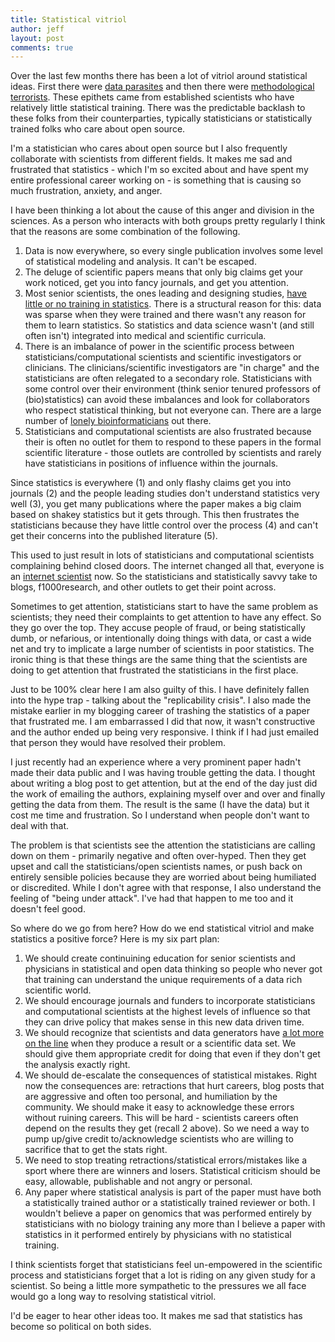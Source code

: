 ```yaml
---
title: Statistical vitriol
author: jeff
layout: post
comments: true
---
```


Over the last few months there has been a lot of vitriol around statistical ideas. First there were [data parasites](http://www.nejm.org/doi/full/10.1056/NEJMe1516564) and then there were [methodological terrorists](https://www.dropbox.com/s/9zubbn9fyi1xjcu/Fiske%20presidential%20guest%20column_APS%20Observer_copy-edited.pdf). These epithets came from established scientists who have relatively little statistical training. There was the predictable backlash to these folks from their counterparties, typically statisticians or statistically trained folks who care about open source. 

I'm a statistician who cares about open source but I also frequently collaborate with scientists from different fields. It makes me sad and frustrated that statistics - which I'm so excited about and have spent my entire professional career working on - is something that is causing so much frustration, anxiety, and anger. 

I have been thinking a lot about the cause of this anger and division in the sciences. As a person who interacts with both groups pretty regularly I think that the reasons are some combination of the following. 

1.  Data is now everywhere, so every single publication involves some level of statistical modeling and analysis. It can't be escaped. 
2. The deluge of scientific papers means that only big claims get your work noticed, get you into fancy journals, and get you attention. 
3. Most senior scientists, the ones leading and designing studies, [have little or no training in statistics](http://simplystatistics.org/2012/04/27/people-in-positions-of-power-that-dont-understand/). There is a structural reason for this: data was sparse when they were trained and there wasn't any reason for them to learn statistics. So statistics and data science wasn't (and still often isn't) integrated into medical and scientific curricula. 
4. There is an imbalance of power in the scientific process between statisticians/computational scientists and scientific investigators or clinicians. The clinicians/scientific investigators are "in charge" and the statisticians are often relegated to a secondary role. Statisticians with some control over their environment (think senior tenured professors of (bio)statistics) can avoid these imbalances and look for collaborators who respect statistical thinking, but not everyone can. There are a large number of [lonely bioinformaticians](http://www.opiniomics.org/a-guide-for-the-lonely-bioinformatician/) out there. 
5. Statisticians and computational scientists are also  frustrated because their is often no outlet for them to respond to these papers in the formal scientific literature - those outlets are controlled by scientists and rarely have statisticians in positions of influence within the journals. 


Since statistics is everywhere (1) and only flashy claims get you into journals (2) and the people leading studies don't understand statistics very well (3), you get many publications where the paper makes a big claim based on shakey statistics but it gets through. This then frustrates the statisticians because they have little control over the process (4) and can't get their concerns into the published literature (5). 

This used to just result in lots of statisticians and computational scientists complaining behind closed doors. The internet changed all that, everyone is an [internet scientist](http://simplystatistics.org/2015/11/16/so-you-are-getting-crushed-on-the-internet-the-new-normal-for-academics/) now. So the statisticians and statistically savvy take to blogs, f1000research, and other outlets to get their point across. 

Sometimes to get attention, statisticians start to have the same problem as scientists; they need their complaints to get attention to have any effect. So they go over the top. They accuse people of fraud, or being statistically dumb, or nefarious, or intentionally doing things with data, or cast a wide net and try to implicate a large number of scientists in poor statistics. The ironic thing is that these things are the same thing that the scientists are doing to get attention that frustrated the statisticians in the first place. 

Just to be 100% clear here I am also guilty of this. I have definitely fallen into the hype trap - talking about the "replicability crisis". I also made the mistake earlier in my blogging career of trashing the statistics of a paper that frustrated me. I am embarrassed I did that now, it wasn't constructive and the author ended up being very responsive. I think if I had just emailed that person they would have resolved their problem. 

I just recently had an experience where a very prominent paper hadn't made their data public and I was having trouble getting the data. I thought about writing a blog post to get attention, but at the end of the day just did the work of emailing the authors, explaining myself over and over and finally getting the data from them. The result is the same (I have the data) but it cost me time and frustration. So I understand when people don't want to deal with that. 

The problem is that scientists see the attention the statisticians are calling down on them - primarily negative and often over-hyped. Then they get upset and call the statisticians/open scientists names, or push back on entirely sensible policies because they are worried about being humiliated or discredited. While I don't agree with that response, I also understand the feeling of "being under attack". I've had that happen to me too and it doesn't feel good. 

So where do we go from here? How do we end statistical vitriol and make statistics a positive force? Here is my six part plan:

1. We should create continuining education for senior scientists and physicians in statistical and open data thinking so people who never got that training can understand the unique requirements of a data rich scientific world. 
2. We should encourage journals and funders to incorporate statisticians and computational scientists at the highest levels of influence so that they can drive policy that makes sense in this new data driven time. 
3. We should recognize that scientists and data generators have [a lot more on the line](http://simplystatistics.org/2016/01/25/on-research-parasites-and-internet-mobs-lets-try-to-solve-the-real-problem/) when they produce a result or a scientific data set. We should give them appropriate credit for doing that even if they don't get the analysis exactly right. 
4. We should de-escalate the consequences of statistical mistakes. Right now the consequences are: retractions that hurt careers, blog posts that are aggressive and often too personal, and humiliation by the community. We should make it easy to acknowledge these errors without ruining careers. This will be hard - scientists careers often depend on the results they get (recall 2 above). So we need a way to pump up/give credit to/acknowledge scientists who are willing to sacrifice that to get the stats right. 
5. We need to stop treating retractions/statistical errors/mistakes like a sport where there are winners and losers. Statistical criticism should be easy, allowable, publishable and not angry or personal. 
6. Any paper where statistical analysis is part of the paper must have both a statistically trained author or a statistically trained reviewer or both. I wouldn't believe a paper on genomics that was performed entirely by statisticians with no biology training any more than I believe a paper with statistics in it performed entirely by physicians with no statistical training. 

I think scientists forget that statisticians feel un-empowered in the scientific process and statisticians forget that a lot is riding on any given study for a scientist. So being a little more sympathetic to the pressures we all face would go a long way to resolving statistical vitriol. 

I'd be eager to hear other ideas too. It makes me sad that statistics has become so political on both sides.  
